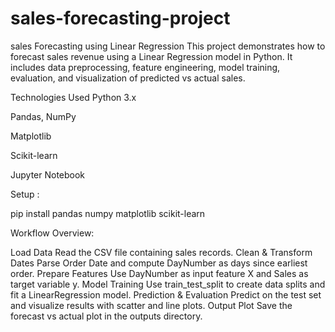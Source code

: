 # sales-forecasting-project

sales Forecasting using Linear Regression
This project demonstrates how to forecast sales revenue using a Linear Regression model in Python. It includes data preprocessing, feature engineering, model training, evaluation, and visualization of predicted vs actual sales.

Technologies Used
Python 3.x

Pandas, NumPy

Matplotlib

Scikit-learn

Jupyter Notebook

 Setup :
 
pip install pandas numpy matplotlib scikit-learn

Workflow Overview:

Load Data Read the CSV file containing sales records.
Clean & Transform Dates Parse Order Date and compute DayNumber as days since earliest order.
Prepare Features Use DayNumber as input feature X and Sales as target variable y.
Model Training Use train_test_split to create data splits and fit a LinearRegression model.
Prediction & Evaluation Predict on the test set and visualize results with scatter and line plots.
Output Plot Save the forecast vs actual plot in the outputs directory.

